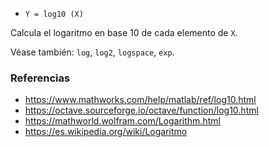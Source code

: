 - `Y = log10 (X)`

Calcula el logaritmo en base 10 de cada elemento de `X`.

Véase también: `log`, `log2`, `logspace`, `exp`.

### Referencias

- https://www.mathworks.com/help/matlab/ref/log10.html
- https://octave.sourceforge.io/octave/function/log10.html
- https://mathworld.wolfram.com/Logarithm.html
- https://es.wikipedia.org/wiki/Logaritmo
